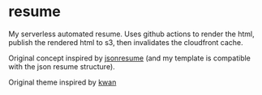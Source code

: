 # resume

My serverless automated resume. Uses github actions to render the html, publish
the rendered html to s3, then invalidates the cloudfront cache.

Original concept inspired by [jsonresume](https://jsonresume.org/) (and my
template is compatible with the json resume structure).

Original theme inspired by
[kwan](https://github.com/icoloma/jsonresume-theme-kwan)
